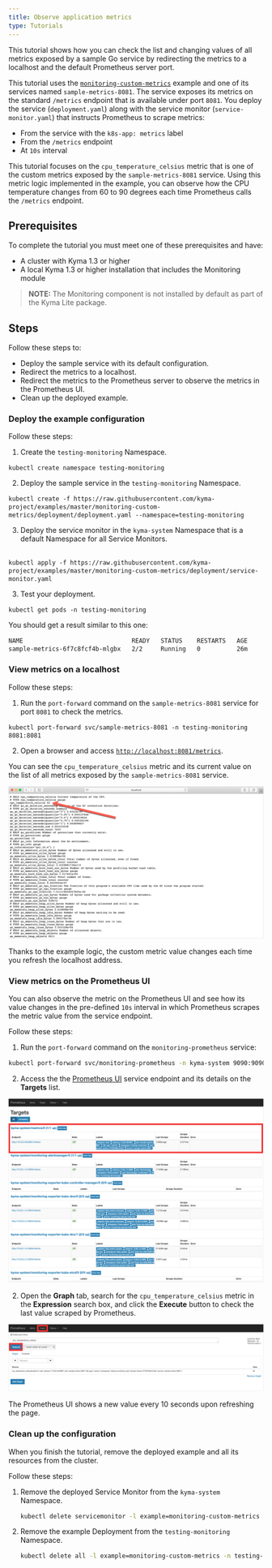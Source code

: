```yaml
---
title: Observe application metrics
type: Tutorials
---
```


This tutorial shows how you can check the list and changing values of all metrics exposed by a sample Go service by redirecting the metrics to a localhost and the default Prometheus server port.

This tutorial uses the [`monitoring-custom-metrics`](https://github.com/kyma-project/examples/tree/master/monitoring-custom-metrics) example and one of its services named `sample-metrics-8081`. The service exposes its metrics on the standard `/metrics` endpoint that is available under port `8081`. You deploy the service (`deployment.yaml`) along with the service monitor (`service-monitor.yaml`) that instructs Prometheus to scrape metrics:
- From the service with the `k8s-app: metrics` label
- From the `/metrics` endpoint
- At `10s` interval

This tutorial focuses on the `cpu_temperature_celsius` metric that is one of the custom metrics exposed by the `sample-metrics-8081` service. Using this metric logic implemented in the example, you can observe how the CPU temperature changes from 60 to 90 degrees each time Prometheus calls the `/metrics` endpoint.

## Prerequisites

To complete the tutorial you must meet one of these prerequisites and have:
- A cluster with Kyma 1.3 or higher
- A local Kyma 1.3 or higher installation that includes the Monitoring module

> **NOTE:** The Monitoring component is not installed by default as part of the Kyma Lite package.

## Steps

Follow these steps to:
- Deploy the sample service with its default configuration.
- Redirect the metrics to a localhost.
- Redirect the metrics to the Prometheus server to observe the metrics in the Prometheus UI.
- Clean up the deployed example.

### Deploy the example configuration

Follow these steps:

1. Create the `testing-monitoring` Namespace.

```
kubectl create namespace testing-monitoring
```

2. Deploy the sample service in the `testing-monitoring` Namespace.

```
kubectl create -f https://raw.githubusercontent.com/kyma-project/examples/master/monitoring-custom-metrics/deployment/deployment.yaml --namespace=testing-monitoring
```

3. Deploy the service monitor in the `kyma-system` Namespace that is a default Namespace for all Service Monitors.

```

kubectl apply -f https://raw.githubusercontent.com/kyma-project/examples/master/monitoring-custom-metrics/deployment/service-monitor.yaml
```
3. Test your deployment.

```
kubectl get pods -n testing-monitoring
```

You should get a result similar to this one:

```
NAME                              READY   STATUS    RESTARTS   AGE
sample-metrics-6f7c8fcf4b-mlgbx   2/2     Running   0          26m
```

### View metrics on a localhost

Follow these steps:

1. Run the `port-forward` command on the `sample-metrics-8081` service for port `8081` to check the metrics.

```
kubectl port-forward svc/sample-metrics-8081 -n testing-monitoring 8081:8081

```

2. Open a browser and access [`http://localhost:8081/metrics`](http://localhost:8081/metrics).

You can see the `cpu_temperature_celsius` metric and its current value on the list of all metrics exposed by the `sample-metrics-8081` service.

![metrics on port 8081](./assets/sample-metrics-2.png)

Thanks to the example logic, the custom metric value changes each time you refresh the localhost address.

### View metrics on the Prometheus UI

You can also observe the metric on the Prometheus UI and see how its value changes in the pre-defined `10s` interval in which Prometheus scrapes the metric value from the service endpoint.

Follow these steps:

1. Run the `port-forward` command on the `monitoring-prometheus` service:

```bash
kubectl port-forward svc/monitoring-prometheus -n kyma-system 9090:9090

```

2. Access the the [Prometheus UI](http://localhost:9090/targets#job-sample-metrics-8081) service endpoint and its details on the **Targets** list.

![Prometheus Dashboard](./assets/pm-dashboard-1.png)

2. Open the **Graph** tab, search for the `cpu_temperature_celsius` metric in the **Expression** search box, and click the **Execute** button to check the last value scraped by Prometheus.

![Prometheus Dashboard](./assets/pm-dashboard-2.png)

The Prometheus UI shows a new value every 10 seconds upon refreshing the page.

### Clean up the configuration

When you finish the tutorial, remove the deployed example and all its resources from the cluster.

Follow these steps:

1. Remove the deployed Service Monitor from the `kyma-system` Namespace.

    ```bash
    kubectl delete servicemonitor -l example=monitoring-custom-metrics -n kyma-system
    ```

2. Remove the example Deployment from the `testing-monitoring` Namespace.

    ```bash
    kubectl delete all -l example=monitoring-custom-metrics -n testing-monitoring
    ```
